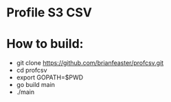 # Profile S3 CSV

# How to build:

* git clone https://github.com/brianfeaster/profcsv.git
* cd profcsv
* export GOPATH=$PWD  
* go build main
* ./main
